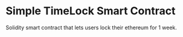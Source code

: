 # Simple TimeLock Smart Contract

Solidity smart contract that lets users lock their ethereum for 1 week.
